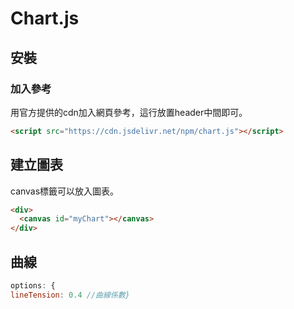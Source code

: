 # Chart.js 


## 安裝


### 加入參考
用官方提供的cdn加入網頁參考，這行放置header中間即可。
```html
<script src="https://cdn.jsdelivr.net/npm/chart.js"></script>
```


## 建立圖表

canvas標籤可以放入圖表。
```html
<div>
  <canvas id="myChart"></canvas>
</div>
```


## 曲線
```JAVAscript
options: {
lineTension: 0.4 //曲線係數}
```
